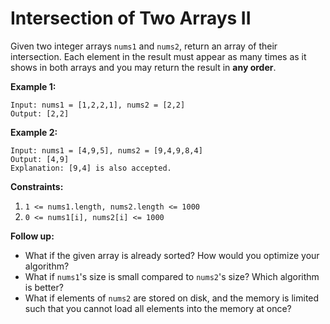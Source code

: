 Intersection of Two Arrays II
===

Given two integer arrays `nums1` and `nums2`, return an array of their intersection. Each element in the result must appear as many times as it shows in both arrays and you may return the result in __any order__.

__Example 1:__
```
Input: nums1 = [1,2,2,1], nums2 = [2,2]
Output: [2,2]
```

__Example 2:__
```
Input: nums1 = [4,9,5], nums2 = [9,4,9,8,4]
Output: [4,9]
Explanation: [9,4] is also accepted.
```

__Constraints:__

1. `1 <= nums1.length, nums2.length <= 1000`
2. `0 <= nums1[i], nums2[i] <= 1000`

__Follow up:__

* What if the given array is already sorted? How would you optimize your algorithm?
* What if `nums1`'s size is small compared to `nums2`'s size? Which algorithm is better?
* What if elements of `nums2` are stored on disk, and the memory is limited such that you cannot load all elements into the memory at once?